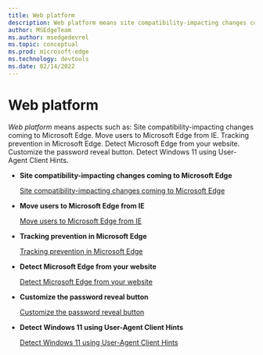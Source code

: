 ```yaml
---
title: Web platform
description: Web platform means site compatibility-impacting changes coming to Microsoft Edge.  Move users to Microsoft Edge from IE.  Tracking prevention in Microsoft Edge.  Detect Microsoft Edge from your website.  Customize the password reveal button.  Detect Windows 11 using User-Agent Client Hints.
author: MSEdgeTeam
ms.author: msedgedevrel
ms.topic: conceptual
ms.prod: microsoft-edge
ms.technology: devtools
ms.date: 02/14/2022
---
```

# Web platform

<!-- what mental connotations is user supposed to picture when say "web platform"? 
purpose of Sentence 1 of any article: define the meaning of the key words in titles -->
_Web platform_ means aspects such as: Site compatibility-impacting changes coming to Microsoft Edge.  Move users to Microsoft Edge from IE.  Tracking prevention in Microsoft Edge.  Detect Microsoft Edge from your website.  Customize the password reveal button.  Detect Windows 11 using User-Agent Client Hints.


* **Site compatibility-impacting changes coming to Microsoft Edge**

   <!-- copy overview from top article in this toc bucket -->

   [Site compatibility-impacting changes coming to Microsoft Edge](web-platform/site-impacting-changes.md)


* **Move users to Microsoft Edge from IE**

   <!-- copy overview from top article in this toc bucket -->

   [Move users to Microsoft Edge from IE](web-platform/ie-to-microsoft-edge-redirection.md)
    
    
* **Tracking prevention in Microsoft Edge**

   <!-- copy overview from top article in this toc bucket -->

   [Tracking prevention in Microsoft Edge](web-platform/tracking-prevention.md)
    
    
* **Detect Microsoft Edge from your website**

   <!-- copy overview from top article in this toc bucket -->

   [Detect Microsoft Edge from your website](web-platform/user-agent-guidance.md)
    
    
* **Customize the password reveal button**

   <!-- copy overview from top article in this toc bucket -->

   [Customize the password reveal button](web-platform/password-reveal.md)
    
    
* **Detect Windows 11 using User-Agent Client Hints**

   <!-- copy overview from top article in this toc bucket -->

   [Detect Windows 11 using User-Agent Client Hints](web-platform/how-to-detect-win11.md)
